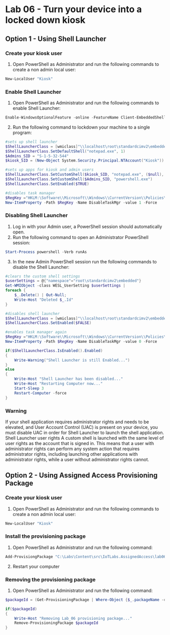 # Lab 06 - Turn your device into a locked down kiosk

## Option 1 - Using Shell Launcher
### Create your kiosk user 
1. Open PowerShell as Administrator and run the following commands to create a non admin local user:
```powershell
New-LocalUser "Kiosk"
```

### Enable Shell Launcher
1. Open PowerShell as Administrator and run the following commands to enable Shell Launcher:
```powershell
Enable-WindowsOptionalFeature -online -FeatureName Client-EmbeddedShellLauncher -all
```
2. Run the following command to lockdown your machine to a single program:
```powershell
#sets up shell launcher
$ShellLauncherClass = [wmiclass]"\\localhost\root\standardcimv2\embedded:WESL_UserSetting"
$ShellLauncherClass.SetDefaultShell("notepad.exe", 1)
$Admins_SID = "S-1-5-32-544"
$kiosk_SID = (New-Object System.Security.Principal.NTAccount("Kiosk")).Translate([System.Security.Principal.SecurityIdentifier]).value

#sets up apps for kiosk and admin users
$ShellLauncherClass.SetCustomShell($kiosk_SID, "notepad.exe", ($null), ($null), 1)
$ShellLauncherClass.SetCustomShell($Admins_SID, "powershell.exe")
$ShellLauncherClass.SetEnabled($TRUE)

#disables task manager
$RegKey ="HKLM:\Software\\Microsoft\\Windows\\CurrentVersion\\Policies\\System"
New-ItemProperty -Path $RegKey -Name DisableTaskMgr -value 1 -Force 
```

### Disabling Shell Launcher
1. Log in with your Admin user, a PowerShell session should automatically open.
2. Run the following command to open an Administrator PowerShell session:
```powershell
Start-Process powershell -Verb runAs
```
3. In the new Admin PowerShell session run the following commands to disable the Shell Launcher:
```powershell
#clears the custom shell settings
$userSettings = @{"namespace"="root\standardcimv2\embedded"}
Get-WMIObject -class WESL_UserSetting $userSettings |
foreach {
    $_.Delete() | Out-Null;
    Write-Host "Deleted $_.Id"
}

#disables shell launcher
$ShellLauncherClass = [wmiclass]"\\localhost\root\standardcimv2\embedded:WESL_UserSetting"
$ShellLauncherClass.SetEnabled($FALSE)

#enables task manager again
$RegKey ="HKLM:\Software\\Microsoft\\Windows\\CurrentVersion\\Policies\\System"
New-ItemProperty -Path $RegKey -Name DisableTaskMgr -value 0 -Force 

if($ShellLauncherClass.IsEnabled().Enabled)
{
	Write-Warning("Shell Launcher is still Enabled...")
}
else 
{
	Write-Host "Shell Launcher has been disabled..."
	Write-Host "Restarting Computer now..."
	Start-Sleep 3
	Restart-Computer -force
}
```

### Warning
If your shell application requires administrator rights and needs to be elevated, and User Account Control (UAC) is present on your device, you must disable UAC in order for Shell Launcher to launch the shell application.
Shell Launcher user rights
A custom shell is launched with the same level of user rights as the account that is signed in. This means that a user with administrator rights can perform any system action that requires administrator rights, including launching other applications with administrator rights, while a user without administrator rights cannot.

## Option 2 - Using Assigned Access Provisioning Package

### Create your kiosk user 
1. Open PowerShell as Administrator and run the following commands to create a non admin local user:
```powershell
New-LocalUser "Kiosk"
```

### Install the provisioning package 
1. Open PowerShell as Administrator and run the following command:
```powershell
Add-ProvisiongPackage "C:\Labs\Content\src\IoTLabs.AssignedAccess\lab06.ppkg" -force
```
2. Restart your computer

### Removing the provisioning package 
1. Open PowerShell as Administrator and run the following command:
```powershell
$packageId = (Get-ProvisioningPackage | Where-Object {$_.packageName -eq 'lab_06' }).PackageID.Guid

if($packageId)
{
	Write-Host "Removing Lab_06 provisioning package..."
	Remove-ProvisioningPackage $packageId
}


```